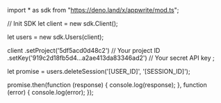 import * as sdk from "https://deno.land/x/appwrite/mod.ts";

// Init SDK
let client = new sdk.Client();

let users = new sdk.Users(client);

client
    .setProject('5df5acd0d48c2') // Your project ID
    .setKey('919c2d18fb5d4...a2ae413da83346ad2') // Your secret API key
;


let promise = users.deleteSession('[USER_ID]', '[SESSION_ID]');

promise.then(function (response) {
    console.log(response);
}, function (error) {
    console.log(error);
});